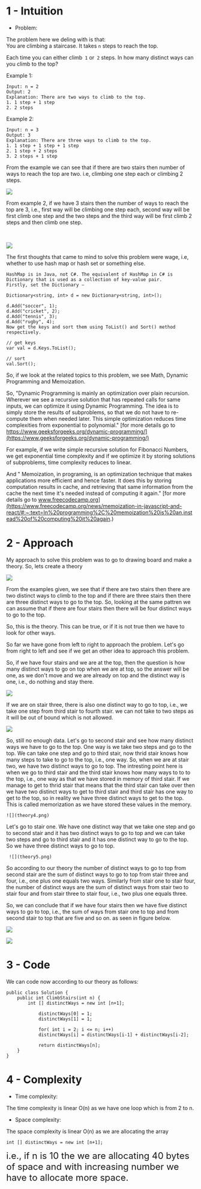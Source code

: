 

# 1 - Intuition
<!-- Describe your first thoughts on how to solve this problem. -->
- Problem:

The problem here we deling with is that: 
<br>
You are climbing a staircase. It takes ```n``` steps to reach the top.


Each time you can either climb``` 1``` or``` 2``` steps. In how many distinct ways can you climb to the top?

Example 1:
```
Input: n = 2
Output: 2
Explanation: There are two ways to climb to the top.
1. 1 step + 1 step
2. 2 steps
```
Example 2:
```
Input: n = 3
Output: 3
Explanation: There are three ways to climb to the top.
1. 1 step + 1 step + 1 step
2. 1 step + 2 steps
3. 2 steps + 1 step
```
 From the example we can see that if there are two stairs then number of ways to reach the top are two. i.e, climbing one step each or climbing 2 steps. 
 <br>

 ![](way1.png)

 From example 2, if we have 3 stairs then the number of ways to reach the top are 3, i.e., first way will be climbing one step each, second way will be first climb one step and the two steps and the third way will be first climb 2 steps and then climb one step. 

 <br>

![](way2.png) 

The first thoughts that came to mind to solve this problem were wage, i.e, whether to use hash map or hash set or something else. 

```
HashMap is in Java, not C#. The equivalent of HashMap in C# is Dictionary that is used as a collection of key-value pair.
Firstly, set the Dictionary −

Dictionary<string, int> d = new Dictionary<string, int>();

d.Add("soccer", 1);
d.Add("cricket", 2);
d.Add("tennis", 3);
d.Add("rugby", 4);
Now get the keys and sort them using ToList() and Sort() method respectively.

// get keys
var val = d.Keys.ToList();

// sort
val.Sort();

```
So, if we look at the related topics to this problem, we see Math, Dynamic Programming and Memoization.

So, 
"Dynamic Programming is mainly an optimization over plain recursion. Wherever we see a recursive solution that has repeated calls for same inputs, we can optimize it using Dynamic Programming. The idea is to simply store the results of subproblems, so that we do not have to re-compute them when needed later. This simple optimization reduces time complexities from exponential to polynomial." 
[for more details go to https://www.geeksforgeeks.org/dynamic-programming/](https://www.geeksforgeeks.org/dynamic-programming/)

For example, if we write simple recursive solution for Fibonacci Numbers, we get exponential time complexity and if we optimize it by storing solutions of subproblems, time complexity reduces to linear.

And " Memoization, in programing, is an optimization technique that makes applications more efficient and hence faster. It does this by storing computation results in cache, and retrieving that same information from the cache the next time it's needed instead of computing it again."
[for more details go to www.freecodecamp.org](https://www.freecodecamp.org/news/memoization-in-javascript-and-react/#:~:text=In%20programming%2C%20memoization%20is%20an,instead%20of%20computing%20it%20again.)

# 2 -  Approach
<!-- Describe your approach to solving the problem. -->
 My approach to solve this problem was to go to drawing board and make a theory.
 So, lets create a theory

 ![](theory1.png) 


 From the examples given, we see that if there are two stairs then there are two distinct ways to climb to the top and if there are three stairs then there are three distinct ways to go to the top. So, looking at the same pattren we can assume that if there are four stairs then there will be four distinct ways to go to the top.

 So, this is the theory. This can be true, or if it is not true then we have to look for other ways.

 So far we have gone from left to right to approach the problem. Let's go from right to left and see if we get an other idea to approach this problem.

 So, if we have four stairs and we are at the top, then the question is how many distinct ways to go on top when we are at top, so the answer will be one, as we don't move and we are already on top and the distinct way is one, i.e., do nothing and stay there.


  ![](theory2.png) 


If we are on stair three, there is also one 
distinct way to go to top, i.e., we take one step from third stair to fourth stair. we can not take to two steps as it will be out of bound which is not allowed. 


   ![](theory3.png) 


So, still no enough data. Let's go to second stair and see how many distinct ways we have to go to the top. One way is we take two steps and go to the top. We can take one step and go to third stair, now thrid stair knows how many steps to take to go to the top, i.e., one way. 
So, when we are at stair two, we have two distinct ways to go to top. The intresting point here is when we go to third stair and the third stair knows how many ways to to to the top, i.e., one way as that we have stored in memory of third stair. If we manage to get to thrid stair that means that the third stair can take over then we have two distinct ways to get to third stair and third stair has one way to get to the top, so in reality we have three distinct ways to get to the top. This is called memorization as we have stored these values in the memory. 
   
   
    ![](theory4.png) 


Let's go to stair one. We have one distinct way that we take one step and go to second stair and it has two distinct ways to go to top and we can take two steps and go to third stair and it has one distinct way to go to the top. So we have three distinct ways to go to top. 


     ![](theory5.png) 


So according to our theory the number of distinct ways to go to top from second stair are the sum of distinct ways to go to top from stair three and four, i.e., one plus one equals two ways. Similarly from stair one to stair four, the number of distinct ways are the sum of distinct ways from stair two to stair four and from stair three to stair four, i.e., two plus one equals three. 

So, we can conclude that if we have four stairs then we have five distinct ways to go to top, i.e., the sum of ways from stair one to top and from second stair to top that are five and so on. as seen in figure below. 


 ![](theory6.png) 

![](theory7.png) 

# 3 - Code
We can code now according to our theory as follows: 
```
public class Solution {
    public int ClimbStairs(int n) {
        int [] distinctWays = new int [n+1];

            distinctWays[0] = 1;
            distinctWays[1] = 1;

            for( int i = 2; i <= n; i++)
            distinctWays[i] = distinctWays[i-1] + distinctWays[i-2];

            return distinctWays[n];
    }
}
```

 # 4 -  Complexity
- Time complexity:
<!-- Add your time complexity here, e.g. $$O(n)$$ -->

The time complexity is linear O(n) as we have one loop which is from 2 to n.


- Space complexity:
<!-- Add your space complexity here, e.g. $$O(n)$$ -->


The space complexity is linear O(n) as we are allocating the array 


```
int [] distinctWays = new int [n+1];
````
<font size=5>
i.e., if n is 10 the we are allocating 40 bytes of space and with increasing number we have to allocate more space. 
</font> 
